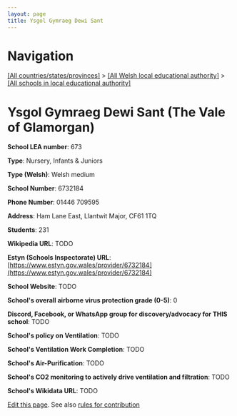 ```yaml
---
layout: page
title: Ysgol Gymraeg Dewi Sant 
---
```

# Navigation

[[All countries/states/provinces]](../../..) > [[All Welsh local educational authority]](../..) > [[All schools in local educational authority]](..)

# Ysgol Gymraeg Dewi Sant  (The Vale of Glamorgan)

**School LEA number**: 673

**Type**: Nursery, Infants & Juniors

**Type (Welsh)**: Welsh medium

**School Number**: 6732184

**Phone Number**: 01446 709595

**Address**: Ham Lane East, Llantwit Major, CF61 1TQ

**Students**: 231

**Wikipedia URL**: TODO

**Estyn (Schools Inspectorate) URL**: [https://www.estyn.gov.wales/provider/6732184](https://www.estyn.gov.wales/provider/6732184)

**School Website**: TODO

**School's overall airborne virus protection grade (0-5)**: 0

**Discord, Facebook, or WhatsApp group for discovery/advocacy for THIS school**: TODO

**School's policy on Ventilation**: TODO

**School's Ventilation Work Completion**: TODO

**School's Air-Purification**: TODO

**School's CO2 monitoring to actively drive ventilation and filtration**: TODO

**School's Wikidata URL**: TODO




[Edit this page](https://github.com/VentilationProject/Wales/edit/prif/./The_Vale_of_Glamorgan/Ysgol_Gymraeg_Dewi_Sant_.md). See also [rules for contribution](../../../contribution-rules/)